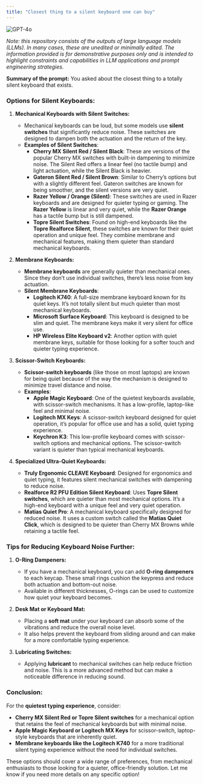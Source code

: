 ```yaml
---
title: "Closest thing to a silent keyboard one can buy"
---
```

![GPT-4o](https://img.shields.io/badge/GPT--4o-3333FF?style=for-the-badge&logo=openai&logoColor=white)



*Note: this repository consists of the outputs of large language models (LLMs). In many cases, these are unedited or minimally edited. The information provided is for demonstrative purposes only and is intended to highlight constraints and capabilities in LLM applications and prompt engineering strategies.*


**Summary of the prompt:**
You asked about the closest thing to a totally silent keyboard that exists.

### Options for Silent Keyboards:

1. **Mechanical Keyboards with Silent Switches:**
   - Mechanical keyboards can be loud, but some models use **silent switches** that significantly reduce noise. These switches are designed to dampen both the actuation and the return of the key.
   - **Examples of Silent Switches**:
     - **Cherry MX Silent Red / Silent Black**: These are versions of the popular Cherry MX switches with built-in dampening to minimize noise. The Silent Red offers a linear feel (no tactile bump) and light actuation, while the Silent Black is heavier.
     - **Gateron Silent Red / Silent Brown**: Similar to Cherry’s options but with a slightly different feel. Gateron switches are known for being smoother, and the silent versions are very quiet.
     - **Razer Yellow / Orange (Silent)**: These switches are used in Razer keyboards and are designed for quieter typing or gaming. The **Razer Yellow** is linear and very quiet, while the **Razer Orange** has a tactile bump but is still dampened.
     - **Topre Silent Switches**: Found on high-end keyboards like the **Topre Realforce Silent**, these switches are known for their quiet operation and unique feel. They combine membrane and mechanical features, making them quieter than standard mechanical keyboards.

2. **Membrane Keyboards:**
   - **Membrane keyboards** are generally quieter than mechanical ones. Since they don’t use individual switches, there’s less noise from key actuation.
   - **Silent Membrane Keyboards**:
     - **Logitech K740**: A full-size membrane keyboard known for its quiet keys. It’s not totally silent but much quieter than most mechanical keyboards.
     - **Microsoft Surface Keyboard**: This keyboard is designed to be slim and quiet. The membrane keys make it very silent for office use.
     - **HP Wireless Elite Keyboard v2**: Another option with quiet membrane keys, suitable for those looking for a softer touch and quieter typing experience.

3. **Scissor-Switch Keyboards:**
   - **Scissor-switch keyboards** (like those on most laptops) are known for being quiet because of the way the mechanism is designed to minimize travel distance and noise.
   - **Examples**:
     - **Apple Magic Keyboard**: One of the quietest keyboards available, with scissor-switch mechanisms. It has a low-profile, laptop-like feel and minimal noise.
     - **Logitech MX Keys**: A scissor-switch keyboard designed for quiet operation, it’s popular for office use and has a solid, quiet typing experience.
     - **Keychron K3**: This low-profile keyboard comes with scissor-switch options and mechanical options. The scissor-switch variant is quieter than typical mechanical keyboards.

4. **Specialized Ultra-Quiet Keyboards:**
   - **Truly Ergonomic CLEAVE Keyboard**: Designed for ergonomics and quiet typing, it features silent mechanical switches with dampening to reduce noise.
   - **Realforce R2 PFU Edition Silent Keyboard**: Uses **Topre Silent switches**, which are quieter than most mechanical options. It’s a high-end keyboard with a unique feel and very quiet operation.
   - **Matias Quiet Pro**: A mechanical keyboard specifically designed for reduced noise. It uses a custom switch called the **Matias Quiet Click**, which is designed to be quieter than Cherry MX Browns while retaining a tactile feel.

### Tips for Reducing Keyboard Noise Further:
1. **O-Ring Dampeners:**
   - If you have a mechanical keyboard, you can add **O-ring dampeners** to each keycap. These small rings cushion the keypress and reduce both actuation and bottom-out noise.
   - Available in different thicknesses, O-rings can be used to customize how quiet your keyboard becomes.

2. **Desk Mat or Keyboard Mat:**
   - Placing a **soft mat** under your keyboard can absorb some of the vibrations and reduce the overall noise level.
   - It also helps prevent the keyboard from sliding around and can make for a more comfortable typing experience.

3. **Lubricating Switches:**
   - Applying **lubricant** to mechanical switches can help reduce friction and noise. This is a more advanced method but can make a noticeable difference in reducing sound.

### Conclusion:
For the **quietest typing experience**, consider:
- **Cherry MX Silent Red or Topre Silent switches** for a mechanical option that retains the feel of mechanical keyboards but with minimal noise.
- **Apple Magic Keyboard or Logitech MX Keys** for scissor-switch, laptop-style keyboards that are inherently quiet.
- **Membrane keyboards like the Logitech K740** for a more traditional silent typing experience without the need for individual switches.

These options should cover a wide range of preferences, from mechanical enthusiasts to those looking for a quieter, office-friendly solution. Let me know if you need more details on any specific option!
